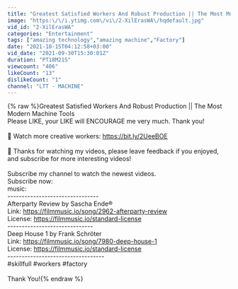 ```yaml
---
title: "Greatest Satisfied Workers And Robust Production || The Most Modern Machine Tools"
image: "https:\/\/i.ytimg.com\/vi\/2-XilErasWA\/hqdefault.jpg"
vid_id: "2-XilErasWA"
categories: "Entertainment"
tags: ["amazing technology","amazing machine","Factory"]
date: "2021-10-15T04:12:58+03:00"
vid_date: "2021-09-30T15:30:01Z"
duration: "PT18M21S"
viewcount: "406"
likeCount: "13"
dislikeCount: "1"
channel: "LTT - MACHINE"
---
```

{% raw %}Greatest Satisfied Workers And Robust Production || The Most Modern Machine Tools<br />Please LIKE, your LIKE will ENCOURAGE me very much. Thank you!<br /><br />🔨 Watch more creative workers: <a rel="nofollow" target="blank" href="https://bit.ly/2UeeBOE">https://bit.ly/2UeeBOE</a> <br /><br />🔔 Thanks for watching my videos, please leave feedback if you enjoyed, and subscribe for more interesting videos!<br /><br />Subscribe my channel to watch the newest videos.<br />Subscribe now:<br />music:<br />--------------------------------<br />Afterparty Review by Sascha Ende®<br />Link: <a rel="nofollow" target="blank" href="https://filmmusic.io/song/2962-afterparty-review">https://filmmusic.io/song/2962-afterparty-review</a><br />License: <a rel="nofollow" target="blank" href="https://filmmusic.io/standard-license">https://filmmusic.io/standard-license</a><br />------------------------------<br />Deep House 1 by Frank Schröter<br />Link: <a rel="nofollow" target="blank" href="https://filmmusic.io/song/7980-deep-house-1">https://filmmusic.io/song/7980-deep-house-1</a><br />License: <a rel="nofollow" target="blank" href="https://filmmusic.io/standard-license">https://filmmusic.io/standard-license</a><br />----------------------------------<br />#skillfull #workers #factory<br /><br />Thank You!{% endraw %}
